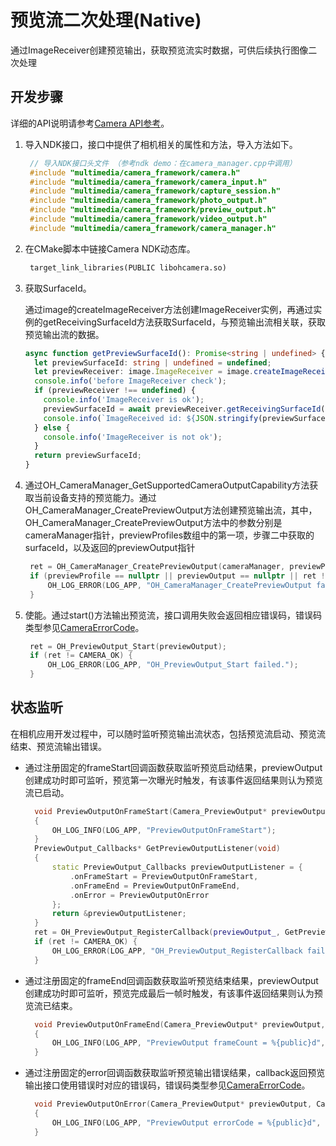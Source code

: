 # 预览流二次处理(Native)

通过ImageReceiver创建预览输出，获取预览流实时数据，可供后续执行图像二次处理

## 开发步骤

详细的API说明请参考[Camera API参考](../reference/native-apis/native-apis-camera.md)。

1. 导入NDK接口，接口中提供了相机相关的属性和方法，导入方法如下。
     
   ```c++
    // 导入NDK接口头文件 （参考ndk demo：在camera_manager.cpp中调用）
    #include "multimedia/camera_framework/camera.h"
    #include "multimedia/camera_framework/camera_input.h"
    #include "multimedia/camera_framework/capture_session.h"
    #include "multimedia/camera_framework/photo_output.h"
    #include "multimedia/camera_framework/preview_output.h"
    #include "multimedia/camera_framework/video_output.h"
    #include "multimedia/camera_framework/camera_manager.h"
   ```

2. 在CMake脚本中链接Camera NDK动态库。

   ```txt
    target_link_libraries(PUBLIC libohcamera.so)
   ```

3. 获取SurfaceId。
   
   通过image的createImageReceiver方法创建ImageReceiver实例，再通过实例的getReceivingSurfaceId方法获取SurfaceId，与预览输出流相关联，获取预览输出流的数据。
 
   ```ts
   async function getPreviewSurfaceId(): Promise<string | undefined> {
     let previewSurfaceId: string | undefined = undefined;
     let previewReceiver: image.ImageReceiver = image.createImageReceiver(320, 240, 2000, 8);
     console.info('before ImageReceiver check');
     if (previewReceiver !== undefined) {
       console.info('ImageReceiver is ok');
       previewSurfaceId = await previewReceiver.getReceivingSurfaceId();
       console.info(`ImageReceived id: ${JSON.stringify(previewSurfaceId)}`);
     } else {
       console.info('ImageReceiver is not ok');
     }
     return previewSurfaceId;
   }
   ```

4. 通过OH_CameraManager_GetSupportedCameraOutputCapability方法获取当前设备支持的预览能力。通过OH_CameraManager_CreatePreviewOutput方法创建预览输出流，其中，OH_CameraManager_CreatePreviewOutput方法中的参数分别是cameraManager指针，previewProfiles数组中的第一项，步骤二中获取的surfaceId，以及返回的previewOutput指针
     
   ```c++
    ret = OH_CameraManager_CreatePreviewOutput(cameraManager, previewProfile, previewSurfaceId, &previewOutput);
    if (previewProfile == nullptr || previewOutput == nullptr || ret != CAMERA_OK) {
        OH_LOG_ERROR(LOG_APP, "OH_CameraManager_CreatePreviewOutput failed.");
    }
   ```

5. 使能。通过start()方法输出预览流，接口调用失败会返回相应错误码，错误码类型参见[CameraErrorCode](../reference/apis/js-apis-camera.md#cameraerrorcode)。
     
   ```c++
    ret = OH_PreviewOutput_Start(previewOutput);
    if (ret != CAMERA_OK) {
        OH_LOG_ERROR(LOG_APP, "OH_PreviewOutput_Start failed.");
    }
   ```


## 状态监听

在相机应用开发过程中，可以随时监听预览输出流状态，包括预览流启动、预览流结束、预览流输出错误。

- 通过注册固定的frameStart回调函数获取监听预览启动结果，previewOutput创建成功时即可监听，预览第一次曝光时触发，有该事件返回结果则认为预览流已启动。
    
  ```c++
    void PreviewOutputOnFrameStart(Camera_PreviewOutput* previewOutput)
    {
        OH_LOG_INFO(LOG_APP, "PreviewOutputOnFrameStart");
    }
    PreviewOutput_Callbacks* GetPreviewOutputListener(void)
    {
        static PreviewOutput_Callbacks previewOutputListener = {
            .onFrameStart = PreviewOutputOnFrameStart,
            .onFrameEnd = PreviewOutputOnFrameEnd,
            .onError = PreviewOutputOnError
        };
        return &previewOutputListener;
    }
    ret = OH_PreviewOutput_RegisterCallback(previewOutput_, GetPreviewOutputListener());
    if (ret != CAMERA_OK) {
        OH_LOG_ERROR(LOG_APP, "OH_PreviewOutput_RegisterCallback failed.");
    }
  ```

- 通过注册固定的frameEnd回调函数获取监听预览结束结果，previewOutput创建成功时即可监听，预览完成最后一帧时触发，有该事件返回结果则认为预览流已结束。
    
  ```c++
    void PreviewOutputOnFrameEnd(Camera_PreviewOutput* previewOutput, int32_t frameCount)
    {
        OH_LOG_INFO(LOG_APP, "PreviewOutput frameCount = %{public}d", frameCount);
    }
  ```

- 通过注册固定的error回调函数获取监听预览输出错误结果，callback返回预览输出接口使用错误时对应的错误码，错误码类型参见[CameraErrorCode](../reference/apis/js-apis-camera.md#cameraerrorcode)。
    
  ```c++
    void PreviewOutputOnError(Camera_PreviewOutput* previewOutput, Camera_ErrorCode errorCode)
    {
        OH_LOG_INFO(LOG_APP, "PreviewOutput errorCode = %{public}d", errorCode);
    }
  ```
